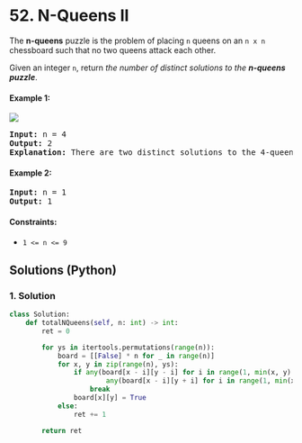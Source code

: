 # 52. N-Queens II
The **n-queens** puzzle is the problem of placing `n` queens on an `n x n` chessboard such that no two queens attack each other.

Given an integer `n`, return *the number of distinct solutions to the **n-queens puzzle***.

#### Example 1:
![](https://assets.leetcode.com/uploads/2020/11/13/queens.jpg)
<pre>
<strong>Input:</strong> n = 4
<strong>Output:</strong> 2
<strong>Explanation:</strong> There are two distinct solutions to the 4-queens puzzle as shown.
</pre>

#### Example 2:
<pre>
<strong>Input:</strong> n = 1
<strong>Output:</strong> 1
</pre>

#### Constraints:
* `1 <= n <= 9`

## Solutions (Python)

### 1. Solution
```Python
class Solution:
    def totalNQueens(self, n: int) -> int:
        ret = 0

        for ys in itertools.permutations(range(n)):
            board = [[False] * n for _ in range(n)]
            for x, y in zip(range(n), ys):
                if any(board[x - i][y - i] for i in range(1, min(x, y) + 1)) or \
                        any(board[x - i][y + i] for i in range(1, min(x, n - y - 1) + 1)):
                    break
                board[x][y] = True
            else:
                ret += 1

        return ret
```

